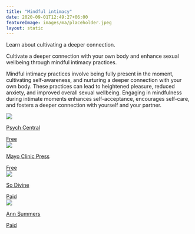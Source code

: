```yaml
---
title: "Mindful intimacy"
date: 2020-09-01T12:49:27+06:00
featureImage: images/ma/placeholder.jpeg
layout: static
---
```


Learn about cultivating a deeper connection.

Cultivate a deeper connection with your own body and enhance sexual wellbeing through mindful intimacy practices.

Mindful intimacy practices involve being fully present in the moment, cultivating self-awareness, and nurturing a deeper connection with your own body. These practices can lead to heightened pleasure, reduced anxiety, and improved overall sexual wellbeing. Engaging in mindfulness during intimate moments enhances self-acceptance, encourages self-care, and fosters a deeper connection with yourself and your partner.

<a class="ma-link" href="https://psychcentral.com/health/tips-for-being-more-mindful-present-during-sex#practice-tips"><div class="ma-card ma-card-Health"><div class="ma-icon"><img src ="/images/icon-check.png"/></div><div class="ma-name"><p>Psych Central</p></div><div class="ma-paid-text"><span>Free</span></div></div></a><a class="ma-link" href="https://mcpress.mayoclinic.org/living-well/mind-over-matter-practicing-sexual-mindfulness/"><div class="ma-card ma-card-Health"><div class="ma-icon"><img src ="/images/icon-check.png"/></div><div class="ma-name"><p>Mayo Clinic Press</p></div><div class="ma-paid-text"><span>Free</span></div></div></a><a class="ma-link" href="https://www.awin1.com/cread.php?awinmid=28367&awinaffid=1198638&ued=https%3A%2F%2Fso-divine.com%2F"><div class="ma-card ma-card-Health"><div class="ma-icon"><img src ="/images/icon-pound.png"/></div><div class="ma-name"><p>So Divine</p></div><div class="ma-paid-text"><span>Paid</span></div></div></a><a class="ma-link" href="https://www.annsummers.com/"><div class="ma-card ma-card-Health"><div class="ma-icon"><img src ="/images/icon-pound.png"/></div><div class="ma-name"><p>Ann Summers</p></div><div class="ma-paid-text"><span>Paid</span></div></div></a>  

<br/><br/>






